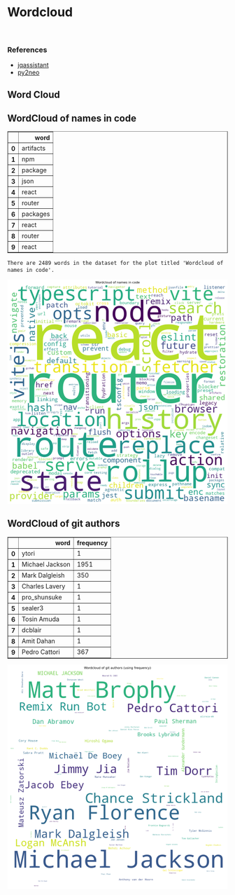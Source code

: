 # Wordcloud
<br>  

### References
- [jqassistant](https://jqassistant.org)
- [py2neo](https://py2neo.org/2021.1/)





## Word Cloud

## WordCloud of names in code




<div>
<table border="1" class="dataframe">
  <thead>
    <tr style="text-align: right;">
      <th></th>
      <th>word</th>
    </tr>
  </thead>
  <tbody>
    <tr>
      <th>0</th>
      <td>artifacts</td>
    </tr>
    <tr>
      <th>1</th>
      <td>npm</td>
    </tr>
    <tr>
      <th>2</th>
      <td>package</td>
    </tr>
    <tr>
      <th>3</th>
      <td>json</td>
    </tr>
    <tr>
      <th>4</th>
      <td>react</td>
    </tr>
    <tr>
      <th>5</th>
      <td>router</td>
    </tr>
    <tr>
      <th>6</th>
      <td>packages</td>
    </tr>
    <tr>
      <th>7</th>
      <td>react</td>
    </tr>
    <tr>
      <th>8</th>
      <td>router</td>
    </tr>
    <tr>
      <th>9</th>
      <td>react</td>
    </tr>
  </tbody>
</table>
</div>



    There are 2489 words in the dataset for the plot titled 'Wordcloud of names in code'.



    
![png](Wordcloud_files/Wordcloud_14_1.png)
    


## WordCloud of git authors




<div>
<table border="1" class="dataframe">
  <thead>
    <tr style="text-align: right;">
      <th></th>
      <th>word</th>
      <th>frequency</th>
    </tr>
  </thead>
  <tbody>
    <tr>
      <th>0</th>
      <td>ytori</td>
      <td>1</td>
    </tr>
    <tr>
      <th>1</th>
      <td>Michael Jackson</td>
      <td>1951</td>
    </tr>
    <tr>
      <th>2</th>
      <td>Mark Dalgleish</td>
      <td>350</td>
    </tr>
    <tr>
      <th>3</th>
      <td>Charles Lavery</td>
      <td>1</td>
    </tr>
    <tr>
      <th>4</th>
      <td>pro_shunsuke</td>
      <td>1</td>
    </tr>
    <tr>
      <th>5</th>
      <td>sealer3</td>
      <td>1</td>
    </tr>
    <tr>
      <th>6</th>
      <td>Tosin Amuda</td>
      <td>1</td>
    </tr>
    <tr>
      <th>7</th>
      <td>dcblair</td>
      <td>1</td>
    </tr>
    <tr>
      <th>8</th>
      <td>Amit Dahan</td>
      <td>1</td>
    </tr>
    <tr>
      <th>9</th>
      <td>Pedro Cattori</td>
      <td>367</td>
    </tr>
  </tbody>
</table>
</div>




    
![png](Wordcloud_files/Wordcloud_17_0.png)
    

